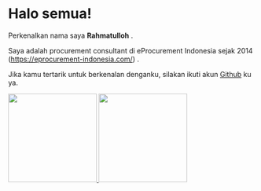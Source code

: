# Halo semua! 

Perkenalkan nama saya **Rahmatulloh** .

Saya adalah procurement consultant di eProcurement Indonesia sejak 2014 (https://eprocurement-indonesia.com/) .

Jika kamu tertarik untuk berkenalan denganku, silakan ikuti akun [Github](https://github.com/rahmat-tool/) ku ya.
<p align="left">
<a href="https://github.com/rahmat-tool">
  <img height="180em" src="https://github-readme-stats-eight-theta.vercel.app/api?username=gilangadhan&show_icons=true&theme=algolia&include_all_commits=true&count_private=true"/>
  <img height="180em" src="https://github-readme-stats-eight-theta.vercel.app/api/top-langs/?username=gilangadhan&layout=compact&langs_count=8&theme=algolia"/>
</a>
</p>
